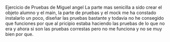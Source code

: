 Ejercicio de Pruebas de Miguel angel
La parte mas senicilla a sido crear el objeto alumno y el main, la parte de pruebas y el mock me ha constado instalarlo un poco, diseñar las pruebas bastante y todavia no he consegido que funciones por que al pricipio estaba haciendo las pruebas de lo que no era y ahora si son las pruebas correstas pero no me funciona y no se muy bien por que.
